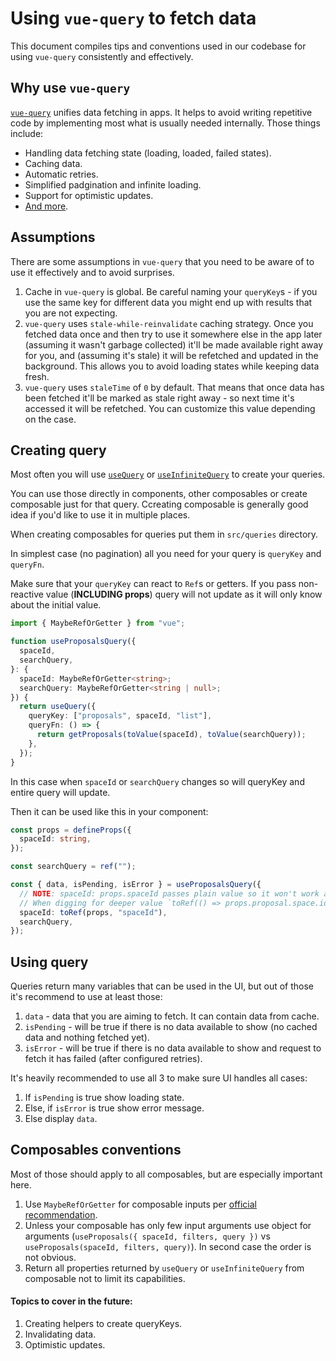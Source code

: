 # Using `vue-query` to fetch data

This document compiles tips and conventions used in our codebase for using `vue-query` consistently and
effectively.

## Why use `vue-query`

[`vue-query`](https://tanstack.com/query/v5/docs/framework/vue/overview) unifies data fetching in apps.
It helps to avoid writing repetitive code by implementing most what is usually needed internally.
Those things include:

- Handling data fetching state (loading, loaded, failed states).
- Caching data.
- Automatic retries.
- Simplified padgination and infinite loading.
- Support for optimistic updates.
- [And more](https://tanstack.com/query/v5/docs/framework/vue/overview).

## Assumptions

There are some assumptions in `vue-query` that you need to be aware of to use it effectively and
to avoid surprises.

1. Cache in `vue-query` is global. Be careful naming your `queryKey`s - if you use the same key for different data you might end up with results that you are not expecting.
2. `vue-query` uses `stale-while-reinvalidate` caching strategy. Once you fetched data once and then try to use it
   somewhere else in the app later (assuming it wasn't garbage collected) it'll be made available right away for you,
   and (assuming it's stale) it will be refetched and updated in the background. This allows you to avoid loading states
   while keeping data fresh.
3. `vue-query` uses `staleTime` of `0` by default. That means that once data has been fetched it'll be marked as stale
   right away - so next time it's accessed it will be refetched. You can customize this value depending on the case.

## Creating query

Most often you will use [`useQuery`](https://tanstack.com/query/v5/docs/framework/vue/reference/useQuery) or [`useInfiniteQuery`](https://tanstack.com/query/v5/docs/framework/vue/reference/useInfiniteQuery) to create your queries.

You can use those directly in components, other composables or create composable just for that query.
Ccreating composable is generally good idea if you'd like to use it in multiple places.

When creating composables for queries put them in `src/queries` directory.

In simplest case (no pagination) all you need for your query is `queryKey` and `queryFn`.

Make sure that your `queryKey` can react to `Ref`s or getters. If you pass non-reactive value (**INCLUDING props**)
query will not update as it will only know about the initial value.

```ts
import { MaybeRefOrGetter } from "vue";

function useProposalsQuery({
  spaceId,
  searchQuery,
}: {
  spaceId: MaybeRefOrGetter<string>;
  searchQuery: MaybeRefOrGetter<string | null>;
}) {
  return useQuery({
    queryKey: ["proposals", spaceId, "list"],
    queryFn: () => {
      return getProposals(toValue(spaceId), toValue(searchQuery));
    },
  });
}
```

In this case when `spaceId` or `searchQuery` changes so will queryKey and entire query will update.

Then it can be used like this in your component:

```ts
const props = defineProps({
  spaceId: string,
});

const searchQuery = ref("");

const { data, isPending, isError } = useProposalsQuery({
  // NOTE: spaceId: props.spaceId passes plain value so it won't work as expected! Convert it to Ref!
  // When digging for deeper value `toRef(() => props.proposal.space.id)` can be used.
  spaceId: toRef(props, "spaceId"),
  searchQuery,
});
```

## Using query

Queries return many variables that can be used in the UI, but out of those it's recommend to use at least those:

1. `data` - data that you are aiming to fetch. It can contain data from cache.
2. `isPending` - will be true if there is no data available to show (no cached data and nothing fetched yet).
3. `isError` - will be true if there is no data available to show and request to fetch it has failed (after configured retries).

It's heavily recommended to use all 3 to make sure UI handles all cases:

1. If `isPending` is true show loading state.
2. Else, if `isError` is true show error message.
3. Else display `data`.

## Composables conventions

Most of those should apply to all composables, but are especially important here.

1. Use `MaybeRefOrGetter` for composable inputs per [official recommendation](https://vuejs.org/guide/reusability/composables.html#input-arguments).
2. Unless your composable has only few input arguments use object for arguments (`useProposals({ spaceId, filters, query })` vs `useProposals(spaceId, filters, query)`).
   In second case the order is not obvious.
3. Return all properties returned by `useQuery` or `useInfiniteQuery` from composable not to limit its capabilities.

#### Topics to cover in the future:

1. Creating helpers to create queryKeys.
2. Invalidating data.
3. Optimistic updates.
